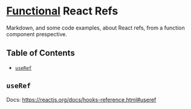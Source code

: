 # [Functional](# 'Function-components - based') React Refs

Markdown, and some code examples, about React refs, from a function component prespective.

## Table of Contents
* [`useRef`](#useref)

## `useRef`

Docs: https://reactjs.org/docs/hooks-reference.html#useref
